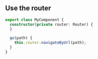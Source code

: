 ## Use the router

```typescript
export class MyComponent {
  constructor(private router: Router) {
  }

  go(path) {
    this.router.navigateByUrl(path);
  }
}
```
